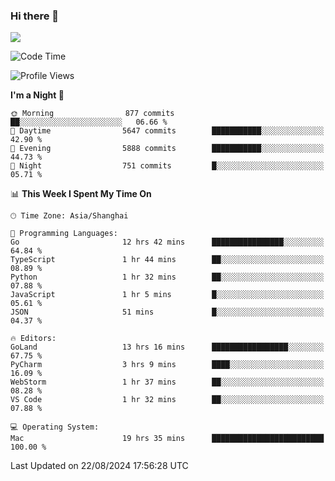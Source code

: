 ### Hi there 👋

<!--
**JJAYCHEN1e/jjaychen1e** is a ✨ _special_ ✨ repository because its `README.md` (this file) appears on your GitHub profile.

Here are some ideas to get you started:

- 🔭 I’m currently working on ...
- 🌱 I’m currently learning ...
- 👯 I’m looking to collaborate on ...
- 🤔 I’m looking for help with ...
- 💬 Ask me about ...
- 📫 How to reach me: ...
- 😄 Pronouns: ...
- ⚡ Fun fact: ...
-->

[![](https://github-readme-stats.vercel.app/api?username=jjaychen1e&show_icons=true)](https://github.com/jjaychen1e/github-readme-stats?count_private=true)

<!--START_SECTION:waka-->
![Code Time](http://img.shields.io/badge/Code%20Time-1%2C356%20hrs%2041%20mins-blue)

![Profile Views](http://img.shields.io/badge/Profile%20Views-0-blue)

**I'm a Night 🦉** 

```text
🌞 Morning                877 commits         ██░░░░░░░░░░░░░░░░░░░░░░░   06.66 % 
🌆 Daytime                5647 commits        ███████████░░░░░░░░░░░░░░   42.90 % 
🌃 Evening                5888 commits        ███████████░░░░░░░░░░░░░░   44.73 % 
🌙 Night                  751 commits         █░░░░░░░░░░░░░░░░░░░░░░░░   05.71 % 
```


📊 **This Week I Spent My Time On** 

```text
🕑︎ Time Zone: Asia/Shanghai

💬 Programming Languages: 
Go                       12 hrs 42 mins      ████████████████░░░░░░░░░   64.84 % 
TypeScript               1 hr 44 mins        ██░░░░░░░░░░░░░░░░░░░░░░░   08.89 % 
Python                   1 hr 32 mins        ██░░░░░░░░░░░░░░░░░░░░░░░   07.88 % 
JavaScript               1 hr 5 mins         █░░░░░░░░░░░░░░░░░░░░░░░░   05.61 % 
JSON                     51 mins             █░░░░░░░░░░░░░░░░░░░░░░░░   04.37 % 

🔥 Editors: 
GoLand                   13 hrs 16 mins      █████████████████░░░░░░░░   67.75 % 
PyCharm                  3 hrs 9 mins        ████░░░░░░░░░░░░░░░░░░░░░   16.09 % 
WebStorm                 1 hr 37 mins        ██░░░░░░░░░░░░░░░░░░░░░░░   08.28 % 
VS Code                  1 hr 32 mins        ██░░░░░░░░░░░░░░░░░░░░░░░   07.88 % 

💻 Operating System: 
Mac                      19 hrs 35 mins      █████████████████████████   100.00 % 
```


 Last Updated on 22/08/2024 17:56:28 UTC
<!--END_SECTION:waka-->
